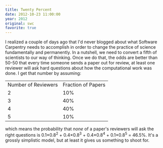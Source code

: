 ```yaml
---
title: Twenty Percent
date: 2012-10-23 11:00:00
year: 2012
original: swc
favorite: true
---
```


<p>I realized a couple of days ago that I'd never blogged about what Software Carpentry needs to accomplish in order to change the practice of science fundamentally and permanently. In a nutshell, we need to convert a fifth of scientists to our way of thinking. Once we do that, the odds are better than 50-50 that every time someone sends a paper out for review, at least one reviewer will ask hard questions about how the computational work was done. I get that number by assuming:</p>
<table>
<tbody>
<tr>
<td>Number of Reviewers</td>
<td>Fraction of Papers</td>
</tr>
<tr>
<td>2</td>
<td>10%</td>
</tr>
<tr>
<td>3</td>
<td>40%</td>
</tr>
<tr>
<td>4</td>
<td>40%</td>
</tr>
<tr>
<td>5</td>
<td>10%</td>
</tr>
</tbody>
</table>
<p>which means the probability that <em>none</em> of a paper's reviewers will ask the right questions is 0.1&times;0.8<sup>2</sup> + 0.4&times;0.8<sup>3</sup> + 0.4&times;0.8<sup>4</sup> + 0.1&times;0.8<sup>5</sup> = 46.5%. It's a grossly simplistic model, but at least it gives us something to shoot for.</p>


